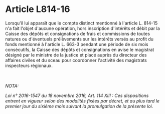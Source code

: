 # Article L814-16

<p align='left'>Lorsqu'il lui apparaît que le compte distinct mentionné à l'article L. 814-15 n'a fait l'objet d'aucune opération, hors inscription d'intérêts et débit par la Caisse des dépôts et consignations de frais et commissions de toutes natures ou d'éventuels prélèvements sur les intérêts versés au profit du fonds mentionné à l'article L. 663-3 pendant une période de six mois consécutifs, la Caisse des dépôts et consignations en avise le magistrat désigné par le ministre de la justice et placé auprès du directeur des affaires civiles et du sceau pour coordonner l'activité des magistrats inspecteurs régionaux.</p><br/><br/><i>NOTA:<p>Loi n° 2016-1547 du 18 novembre 2016, Art. 114 XIII : Ces dispositions entrent en vigueur selon des modalités fixées par décret, et au plus tard le premier jour du sixième mois suivant la promulgation de la présente loi.</p></i>